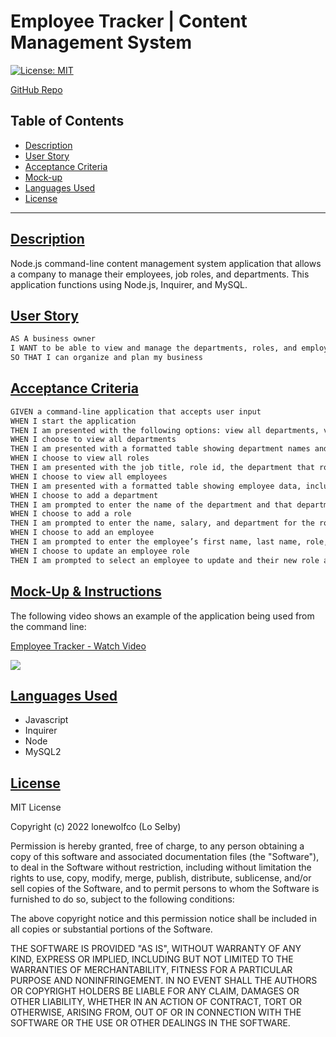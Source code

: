 # Employee Tracker | Content Management System

[![License: MIT](https://img.shields.io/badge/License-MIT-lightblue.svg)](https://opensource.org/licenses/MIT)

[GitHub Repo](https://github.com/lonewolfco/employeetracker)


## Table of Contents
- [Description](#description)
- [User Story](#userstory)
- [Acceptance Criteria](#ac)
- [Mock-up](#mockup)
- [Languages Used](#languages)
- [License](#license)

---

## [Description](#description)
Node.js command-line content management system application that allows a company to manage their employees, job roles, and departments. This application functions using Node.js, Inquirer, and MySQL.



## [User Story](#userstory)

```md
AS A business owner
I WANT to be able to view and manage the departments, roles, and employees in my company
SO THAT I can organize and plan my business
```

## [Acceptance Criteria](#ac)

```md
GIVEN a command-line application that accepts user input
WHEN I start the application
THEN I am presented with the following options: view all departments, view all roles, view all employees, add a department, add a role, add an employee, and update an employee role
WHEN I choose to view all departments
THEN I am presented with a formatted table showing department names and department ids
WHEN I choose to view all roles
THEN I am presented with the job title, role id, the department that role belongs to, and the salary for that role
WHEN I choose to view all employees
THEN I am presented with a formatted table showing employee data, including employee ids, first names, last names, job titles, departments, salaries, and managers that the employees report to
WHEN I choose to add a department
THEN I am prompted to enter the name of the department and that department is added to the database
WHEN I choose to add a role
THEN I am prompted to enter the name, salary, and department for the role and that role is added to the database
WHEN I choose to add an employee
THEN I am prompted to enter the employee’s first name, last name, role, and manager, and that employee is added to the database
WHEN I choose to update an employee role
THEN I am prompted to select an employee to update and their new role and this information is updated in the database 
```

## [Mock-Up & Instructions](#mockup)

The following video shows an example of the application being used from the command line:
<a href="https://www.loom.com/share/035bd814b9884ddaaff1b0bf2db4e194">
    <p>Employee Tracker - Watch Video</p>
    <img style="max-width:666px;" src="https://cdn.loom.com/sessions/thumbnails/035bd814b9884ddaaff1b0bf2db4e194-with-play.gif">
  </a>

<!-- [![A video thumbnail shows the command-line employee management application with a play button overlaying the view.](./Assets/12-sql-homework-video-thumbnail.png)](https://2u-20.wistia.com/medias/2lnle7xnpk) -->


## [Languages Used](#languages)
- Javascript
- Inquirer
- Node
- MySQL2


## [License](#license)

MIT License

Copyright (c) 2022 lonewolfco (Lo Selby)

Permission is hereby granted, free of charge, to any person obtaining a copy
of this software and associated documentation files (the "Software"), to deal
in the Software without restriction, including without limitation the rights
to use, copy, modify, merge, publish, distribute, sublicense, and/or sell
copies of the Software, and to permit persons to whom the Software is
furnished to do so, subject to the following conditions:

The above copyright notice and this permission notice shall be included in all
copies or substantial portions of the Software.

THE SOFTWARE IS PROVIDED "AS IS", WITHOUT WARRANTY OF ANY KIND, EXPRESS OR
IMPLIED, INCLUDING BUT NOT LIMITED TO THE WARRANTIES OF MERCHANTABILITY,
FITNESS FOR A PARTICULAR PURPOSE AND NONINFRINGEMENT. IN NO EVENT SHALL THE
AUTHORS OR COPYRIGHT HOLDERS BE LIABLE FOR ANY CLAIM, DAMAGES OR OTHER
LIABILITY, WHETHER IN AN ACTION OF CONTRACT, TORT OR OTHERWISE, ARISING FROM,
OUT OF OR IN CONNECTION WITH THE SOFTWARE OR THE USE OR OTHER DEALINGS IN THE
SOFTWARE.

